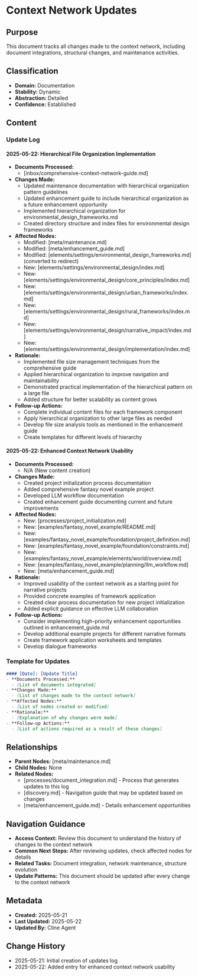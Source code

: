 # Context Network Updates

## Purpose
This document tracks all changes made to the context network, including document integrations, structural changes, and maintenance activities.

## Classification
- **Domain:** Documentation
- **Stability:** Dynamic
- **Abstraction:** Detailed
- **Confidence:** Established

## Content

### Update Log

#### 2025-05-22: Hierarchical File Organization Implementation
- **Documents Processed:**
  - [inbox/comprehensive-context-network-guide.md]
- **Changes Made:**
  - Updated maintenance documentation with hierarchical organization pattern guidelines
  - Updated enhancement guide to include hierarchical organization as a future enhancement opportunity
  - Implemented hierarchical organization for environmental_design_frameworks.md
  - Created directory structure and index files for environmental design frameworks
- **Affected Nodes:**
  - Modified: [meta/maintenance.md]
  - Modified: [meta/enhancement_guide.md]
  - Modified: [elements/settings/environmental_design_frameworks.md] (converted to redirect)
  - New: [elements/settings/environmental_design/index.md]
  - New: [elements/settings/environmental_design/core_principles/index.md]
  - New: [elements/settings/environmental_design/urban_frameworks/index.md]
  - New: [elements/settings/environmental_design/rural_frameworks/index.md]
  - New: [elements/settings/environmental_design/narrative_impact/index.md]
  - New: [elements/settings/environmental_design/implementation/index.md]
- **Rationale:**
  - Implemented file size management techniques from the comprehensive guide
  - Applied hierarchical organization to improve navigation and maintainability
  - Demonstrated practical implementation of the hierarchical pattern on a large file
  - Added structure for better scalability as content grows
- **Follow-up Actions:**
  - Complete individual content files for each framework component
  - Apply hierarchical organization to other large files as needed
  - Develop file size analysis tools as mentioned in the enhancement guide
  - Create templates for different levels of hierarchy

#### 2025-05-22: Enhanced Context Network Usability
- **Documents Processed:**
  - N/A (New content creation)
- **Changes Made:**
  - Created project initialization process documentation
  - Added comprehensive fantasy novel example project
  - Developed LLM workflow documentation
  - Created enhancement guide documenting current and future improvements
- **Affected Nodes:**
  - New: [processes/project_initialization.md]
  - New: [examples/fantasy_novel_example/README.md]
  - New: [examples/fantasy_novel_example/foundation/project_definition.md]
  - New: [examples/fantasy_novel_example/foundation/constraints.md]
  - New: [examples/fantasy_novel_example/elements/world/overview.md]
  - New: [examples/fantasy_novel_example/planning/llm_workflow.md]
  - New: [meta/enhancement_guide.md]
- **Rationale:**
  - Improved usability of the context network as a starting point for narrative projects
  - Provided concrete examples of framework application
  - Created clear process documentation for new project initialization
  - Added explicit guidance on effective LLM collaboration
- **Follow-up Actions:**
  - Consider implementing high-priority enhancement opportunities outlined in enhancement_guide.md
  - Develop additional example projects for different narrative formats
  - Create framework application worksheets and templates
  - Develop dialogue frameworks

### Template for Updates

```markdown
#### [Date]: [Update Title]
- **Documents Processed:**
  - [List of documents integrated]
- **Changes Made:**
  - [List of changes made to the context network]
- **Affected Nodes:**
  - [List of nodes created or modified]
- **Rationale:**
  - [Explanation of why changes were made]
- **Follow-up Actions:**
  - [List of actions required as a result of these changes]
```

## Relationships
- **Parent Nodes:** [meta/maintenance.md]
- **Child Nodes:** None
- **Related Nodes:** 
  - [processes/document_integration.md] - Process that generates updates to this log
  - [discovery.md] - Navigation guide that may be updated based on changes
  - [meta/enhancement_guide.md] - Details enhancement opportunities

## Navigation Guidance
- **Access Context:** Review this document to understand the history of changes to the context network
- **Common Next Steps:** After reviewing updates, check affected nodes for details
- **Related Tasks:** Document integration, network maintenance, structure evolution
- **Update Patterns:** This document should be updated after every change to the context network

## Metadata
- **Created:** 2025-05-21
- **Last Updated:** 2025-05-22
- **Updated By:** Cline Agent

## Change History
- 2025-05-21: Initial creation of updates log
- 2025-05-22: Added entry for enhanced context network usability
